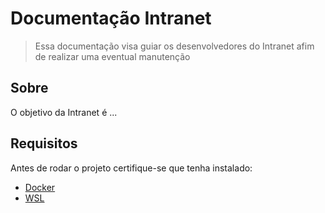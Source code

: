 # Documentação Intranet 

> Essa documentação visa guiar os desenvolvedores do Intranet afim de realizar uma eventual manutenção

## Sobre
O objetivo da Intranet é ...

## Requisitos
Antes de rodar o projeto certifique-se que tenha instalado:
- [Docker](https://www.docker.com/products/docker-desktop/) 
- [WSL](https://learn.microsoft.com/pt-br/windows/wsl/install)



